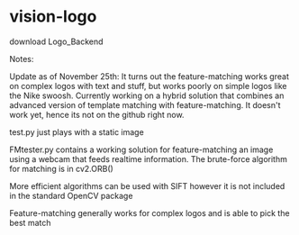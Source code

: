# vision-logo

download Logo_Backend




Notes: 

Update as of November 25th: It turns out the feature-matching works great on complex logos with text and stuff, but works poorly on simple logos like the Nike swoosh. Currently working on a hybrid solution that combines an advanced version of template matching with feature-matching. It doesn't work yet, hence its not on the github right now.



test.py just plays with a static image

FMtester.py contains a working solution for feature-matching an image using a webcam that feeds realtime information. The brute-force algorithm for matching is in cv2.ORB()

More efficient algorithms can be used with SIFT however it is not included in the standard OpenCV package

Feature-matching generally works for complex logos and is able to pick the best match 
